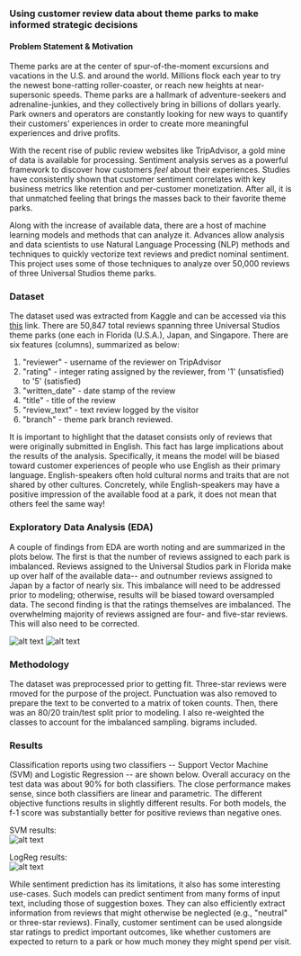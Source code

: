 ### Using customer review data about theme parks to make informed strategic decisions

#### Problem Statement & Motivation

Theme parks are at the center of spur-of-the-moment excursions and vacations in the U.S. and around the world. Millions flock each year to try the newest bone-ratting roller-coaster, or reach new heights at near-supersonic speeds. Theme parks are a hallmark of adventure-seekers and adrenaline-junkies, and they collectively bring in billions of dollars yearly. Park owners and operators are constantly looking for new ways to quantify their customers' experiences in order to create more meaningful experiences and drive profits. 

With the recent rise of public review websites like TripAdvisor, a gold mine of data is available for processing. Sentiment analysis serves as a powerful framework to discover how customers *feel* about their experiences. Studies have consistently shown that customer sentiment correlates with key business metrics like retention and per-customer monetization. After all, it is that unmatched feeling that brings the masses back to their favorite theme parks. 

Along with the increase of available data, there are a host of machine learning models and methods that can analyze it. Advances allow analysis and data scientists to use Natural Language Processing (NLP) methods and techniques to quickly vectorize text reviews and predict nominal sentiment. This project uses some of those techniques to analyze over 50,000 reviews of three Universal Studios theme parks.

### Dataset

The dataset used was extracted from Kaggle and can be accessed via this [this](https://www.kaggle.com/dwiknrd/reviewuniversalstudio) link. There are 50,847 total reviews spanning three Universal Studios theme parks (one each in Florida (U.S.A.), Japan, and Singapore. There are six features (columns), summarized as below:

1.  "reviewer" - username of the reviewer on TripAdvisor
2.  "rating" - integer rating assigned by the reviewer, from '1' (unsatisfied) to '5' (satisfied)
3.  "written_date" - date stamp of the review
4.  "title" - title of the review
5.  "review_text" - text review logged by the visitor
6.  "branch" - theme park branch reviewed.

It is important to highlight that the dataset consists only of reviews that were originally submitted in English. This fact has large implications about the results of the analysis. Specifically, it means the model will be biased toward customer experiences of people who use English as their primary language. English-speakers often hold cultural norms and traits that are not shared by other cultures. Concretely, while English-speakers may have a positive impression of the available food at a park, it does not mean that others feel the same way!

### Exploratory Data Analysis (EDA)

A couple of findings from EDA are worth noting and are summarized in the plots below. The first is that the number of reviews assigned to each park is imbalanced. Reviews assigned to the Universal Studios park in Florida make up over half of the available data-- and outnumber reviews assigned to Japan by a factor of nearly six. This imbalance will need to be addressed prior to modeling; otherwise, results will be biased toward oversampled data. The second finding is that the ratings themselves are imbalanced. The overwhelming majority of reviews assigned are four- and five-star reviews. This will also need to be corrected.

![alt text](https://github.com/agushansky/sentiment_analysis/blob/main/images/rating_dist.png?raw=true)
![alt text](https://github.com/agushansky/sentiment_analysis/blob/main/images/park_dist.png?raw=true)

### Methodology

The dataset was preprocessed prior to getting fit. Three-star reviews were rmoved for the purpose of the project. Punctuation was also removed to prepare the text to be converted to a matrix of token counts. Then, there was an 80/20 train/test split prior to modeling. I also re-weighted the classes to account for the imbalanced sampling. bigrams included.

### Results

Classification reports using two classifiers -- Support Vector Machine (SVM) and Logistic Regression -- are shown below. Overall accuracy on the test data was about 90% for both classifiers. The close performance makes sense, since both classifiers are linear and parametric. The different objective functions results in slightly different results. For both models, the f-1 score was substantially better for positive reviews than negative ones. 

SVM results:  
![alt text](https://github.com/agushansky/sentiment_analysis/blob/main/images/svm_results.jpg?raw=true)

LogReg results:  
![alt text](https://github.com/agushansky/sentiment_analysis/blob/main/images/logistic_reg_results.jpg?raw=true)

While sentiment prediction has its limitations, it also has some interesting use-cases. Such models can predict sentiment from many forms of input text, including those of suggestion boxes. They can also efficiently extract information from reviews that might otherwise be neglected (e.g., "neutral" or three-star reviews). Finally, customer sentiment can be used alongside star ratings to predict important outcomes, like whether customers are expected to return to a park or how much money they might spend per visit.
